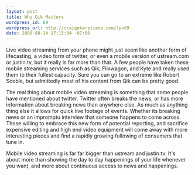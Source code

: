 ```yaml
--- 
layout: post
title: Why Qik Matters
wordpress_id: 69
wordpress_url: http://craigekerstiens.com/?p=69
date: 2008-08-14 17:15:34 -07:00
---
```

Live video streaming from your phone might just seem like another form of lifecasting, a video form of twitter, or even a mobile version of ustream.com or justin.tv, but it really is far more than that. A few people have taken these mobile streaming services such as Qik, Flixwagon, and Kyte and really used them to their fullest capacity. Sure you can go to an extreme like Robert Scoble, but admittedly most of his content from Qik can be pretty good.

The real thing about mobile video streaming is something that some people have mentioned about twitter. Twitter often breaks the news, or has more information about breaking news than anywhere else. As much as anything thing else it allows for quick live footage of events. Whether its breaking news or an impromptu interview that someone happens to come across. Those willing to embrace this new form of potential reporting, and sacrifice expensive editing and high end video equipment will come away with more interesting pieces and find a rapidly growing following of consumers that tune in.

Mobile video streaming is far far bigger than ustream and justin.tv. It's about more than showing the day to day happenings of your life whenever you want, and more about continuous access to news and happenings.
